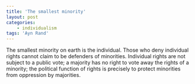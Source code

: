```yaml
---
title: 'The smallest minority'
layout: post
categories:
    - individualism
tags: 'Ayn Rand'
---
```


The smallest minority on earth is the individual. Those who deny individual rights cannot claim to be defenders of minorities. Individual rights are not subject to a public vote; a majority has no right to vote away the rights of a minority; the political function of rights is precisely to protect minorities from oppression by majorities.
